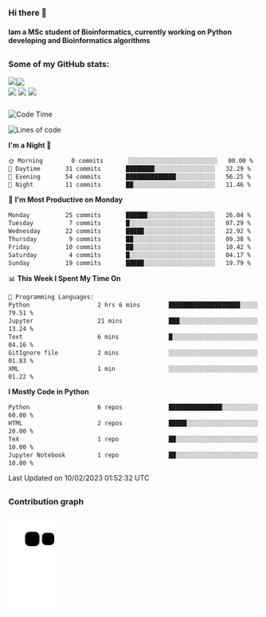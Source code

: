 ### Hi there 👋
#### Iam a MSc student of Bioinformatics, currently working on Python developing and Bioinformatics algorithms

##
### Some of my GitHub stats:

<div>
  <a href="https://github.com/AdrianoSilva19/AdrianoSilva19">
    <img heigth="180" align="left" src="https://github-readme-stats.vercel.app/api?username=AdrianoSilva19&count_private=true&include_all_comits=true&show_icons=true&theme=dracula" />
    <img heigth="180" align="center" src="https://github-readme-stats.vercel.app/api/top-langs/?username=AdrianoSilva19&langs_count=3&theme=dracula" />
  </a>
</div>

<div style="display:inline_block">
  <img align="center" heigth="30" width="30" src="https://cdn.jsdelivr.net/gh/devicons/devicon/icons/python/python-plain.svg" />
  <img align="center" heigth="30" width="30" src="https://cdn.jsdelivr.net/gh/devicons/devicon/icons/r/r-original.svg" />
  <img align="center" heigth="35" width="35" src="https://cdn.jsdelivr.net/gh/devicons/devicon/icons/neo4j/neo4j-original.svg" />
</div>

##

<!--START_SECTION:waka-->
![Code Time](http://img.shields.io/badge/Code%20Time-102%20hrs%2047%20mins-blue)

![Lines of code](https://img.shields.io/badge/From%20Hello%20World%20I%27ve%20Written-717%20Thousand%20lines%20of%20code-blue)

**I'm a Night 🦉** 

```text
🌞 Morning        0 commits       ░░░░░░░░░░░░░░░░░░░░░░░░░   00.00 % 
🌆 Daytime       31 commits       ████████░░░░░░░░░░░░░░░░░   32.29 % 
🌃 Evening       54 commits       ██████████████░░░░░░░░░░░   56.25 % 
🌙 Night         11 commits       ██░░░░░░░░░░░░░░░░░░░░░░░   11.46 % 

```
📅 **I'm Most Productive on Monday** 

```text
Monday          25 commits       ██████░░░░░░░░░░░░░░░░░░░   26.04 % 
Tuesday          7 commits       █░░░░░░░░░░░░░░░░░░░░░░░░   07.29 % 
Wednesday       22 commits       █████░░░░░░░░░░░░░░░░░░░░   22.92 % 
Thursday         9 commits       ██░░░░░░░░░░░░░░░░░░░░░░░   09.38 % 
Friday          10 commits       ██░░░░░░░░░░░░░░░░░░░░░░░   10.42 % 
Saturday         4 commits       █░░░░░░░░░░░░░░░░░░░░░░░░   04.17 % 
Sunday          19 commits       █████░░░░░░░░░░░░░░░░░░░░   19.79 % 

```


📊 **This Week I Spent My Time On** 

```text
💬 Programming Languages: 
Python                   2 hrs 6 mins        ████████████████████░░░░░   79.51 % 
Jupyter                  21 mins             ███░░░░░░░░░░░░░░░░░░░░░░   13.24 % 
Text                     6 mins              █░░░░░░░░░░░░░░░░░░░░░░░░   04.16 % 
GitIgnore file           2 mins              ░░░░░░░░░░░░░░░░░░░░░░░░░   01.83 % 
XML                      1 min               ░░░░░░░░░░░░░░░░░░░░░░░░░   01.22 % 

```

**I Mostly Code in Python** 

```text
Python                   6 repos             ███████████████░░░░░░░░░░   60.00 % 
HTML                     2 repos             █████░░░░░░░░░░░░░░░░░░░░   20.00 % 
TeX                      1 repo              ██░░░░░░░░░░░░░░░░░░░░░░░   10.00 % 
Jupyter Notebook         1 repo              ██░░░░░░░░░░░░░░░░░░░░░░░   10.00 % 

```



 Last Updated on 10/02/2023 01:52:32 UTC
<!--END_SECTION:waka-->

##

### Contribution graph

![snake svg](https://github.com/AdrianoSilva19/AdrianoSilva19/blob/output/github-contribution-grid-snake.svg)







<!--

Here are some ideas to get you started:

- 🔭 I’m currently working on ...
- 🌱 I’m currently learning ...
- 👯 I’m looking to collaborate on ...
- 🤔 I’m looking for help with ...
- 💬 Ask me about ...
- 📫 How to reach me: ...
- 😄 Pronouns: ...
- ⚡ Fun fact: ...
-->
